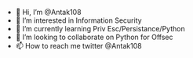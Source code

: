 - 👋 Hi, I’m @Antak108
- 👀 I’m interested in Information Security
- 🌱 I’m currently learning Priv Esc/Persistance/Python
- 💞️ I’m looking to collaborate on Python for Offsec
- 📫 How to reach me twitter @Antak108

<!---
Antak108/Antak108 is a ✨ special ✨ repository because its `README.md` (this file) appears on your GitHub profile.
You can click the Preview link to take a look at your changes.
--->

